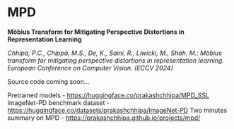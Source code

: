 # MPD
**Möbius Transform for Mitigating Perspective Distortions in Representation Learning**

_Chhipa, P.C., Chippa, M.S., De, K., Saini, R., Liwicki, M., Shah, M.: Möbius transform for mitigating perspective distortions in representation learning. European Conference on Computer Vision. (ECCV 2024)_

Source code coming soon...

Pretrained models - https://huggingface.co/prakashchhipa/MPD_SSL
ImageNet-PD benchmark dataset - https://huggingface.co/datasets/prakashchhipa/ImageNet-PD
Two minutes summary on MPD - https://prakashchhipa.github.io/projects/mpd/





